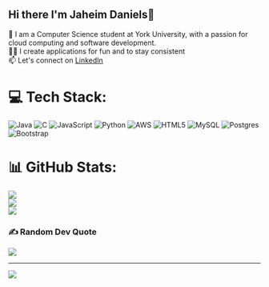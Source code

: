 ## Hi there I'm Jaheim Daniels👋

🏫 I am a Computer Science student at York University, with a passion for cloud computing and software development.</br>
👨‍💻 I create applications for fun and to stay consistent</br>
📫 Let's connect on [LinkedIn](https://www.linkedin.com/in/jaheim-daniels/)


# 💻 Tech Stack:
![Java](https://img.shields.io/badge/java-%23ED8B00.svg?style=for-the-badge&logo=openjdk&logoColor=white) ![C](https://img.shields.io/badge/c-%2300599C.svg?style=for-the-badge&logo=c&logoColor=white) ![JavaScript](https://img.shields.io/badge/javascript-%23323330.svg?style=for-the-badge&logo=javascript&logoColor=%23F7DF1E) ![Python](https://img.shields.io/badge/python-3670A0?style=for-the-badge&logo=python&logoColor=ffdd54) ![AWS](https://img.shields.io/badge/AWS-%23FF9900.svg?style=for-the-badge&logo=amazon-aws&logoColor=white) ![HTML5](https://img.shields.io/badge/html5-%23E34F26.svg?style=for-the-badge&logo=html5&logoColor=white) ![MySQL](https://img.shields.io/badge/mysql-4479A1.svg?style=for-the-badge&logo=mysql&logoColor=white) ![Postgres](https://img.shields.io/badge/postgres-%23316192.svg?style=for-the-badge&logo=postgresql&logoColor=white) ![Bootstrap](https://img.shields.io/badge/bootstrap-%238511FA.svg?style=for-the-badge&logo=bootstrap&logoColor=white)
# 📊 GitHub Stats:
![](https://github-readme-stats.vercel.app/api?username=jaheim-daniels&theme=transparent&hide_border=false&include_all_commits=false&count_private=false)<br/>
![](https://nirzak-streak-stats.vercel.app/?user=jaheim-daniels&theme=transparent&hide_border=false)<br/>
![](https://github-readme-stats.vercel.app/api/top-langs/?username=jaheim-daniels&theme=transparent&hide_border=false&include_all_commits=false&count_private=false&layout=compact)

### ✍️ Random Dev Quote
![](https://quotes-github-readme.vercel.app/api?type=horizontal&theme=radical)

---
[![](https://visitcount.itsvg.in/api?id=jaheim-daniels&icon=7&color=11)](https://visitcount.itsvg.in)

<!-- Proudly created with GPRM ( https://gprm.itsvg.in ) -->
